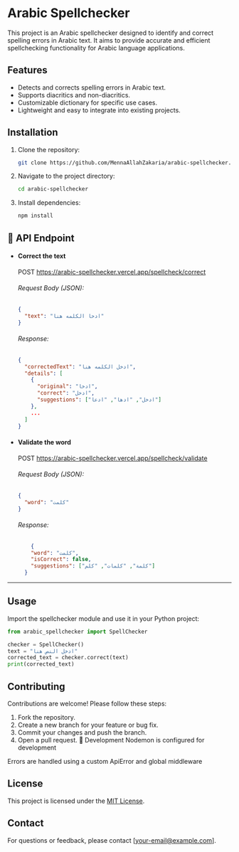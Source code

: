 # Arabic Spellchecker

This project is an Arabic spellchecker designed to identify and correct spelling errors in Arabic text. It aims to provide accurate and efficient spellchecking functionality for Arabic language applications.

## Features

- Detects and corrects spelling errors in Arabic text.
- Supports diacritics and non-diacritics.
- Customizable dictionary for specific use cases.
- Lightweight and easy to integrate into existing projects.

## Installation

1. Clone the repository:
    ```bash
    git clone https://github.com/MennaAllahZakaria/arabic-spellchecker.git
    ```
2. Navigate to the project directory:
    ```bash
    cd arabic-spellchecker
    ```
3. Install dependencies:
    ```bash
    npm install 
    ```


## 📡 API Endpoint

- #### Correct the text
  POST https://arabic-spellchecker.vercel.app/spellcheck/correct
  ###### Request Body (JSON):
  ```json
  {
    "text": "ادخا الكلمه هنا"
  }

  ```

  ###### Response:
  ```json
  {
    "correctedText": "ادخل الكلمه هنا",
    "details": [
      {
        "original": "ادخا",
        "correct": "ادخل",
        "suggestions": ["ادخل", "ادها", "ادعا"]
      },
      ...
    ]
  }

  ```

- #### Validate the word
    POST https://arabic-spellchecker.vercel.app/spellcheck/validate
  ###### Request Body (JSON):
  ```json
  {
    "word": "كلمت"
  }
  ```

  ###### Response:
  ```json
      {
      "word": "كلمت",
      "isCorrect": false,
      "suggestions": ["كلمة", "كلمات", "كلم"]
    }

  ```

-------
## Usage

Import the spellchecker module and use it in your Python project:

```python
from arabic_spellchecker import SpellChecker

checker = SpellChecker()
text = "ادخل النص هنا"
corrected_text = checker.correct(text)
print(corrected_text)
```

## Contributing

Contributions are welcome! Please follow these steps:

1. Fork the repository.
2. Create a new branch for your feature or bug fix.
3. Commit your changes and push the branch.
4. Open a pull request.
🧪 Development
Nodemon is configured for development

Errors are handled using a custom ApiError and global middleware


## License

This project is licensed under the [MIT License](LICENSE).

## Contact

For questions or feedback, please contact [your-email@example.com].